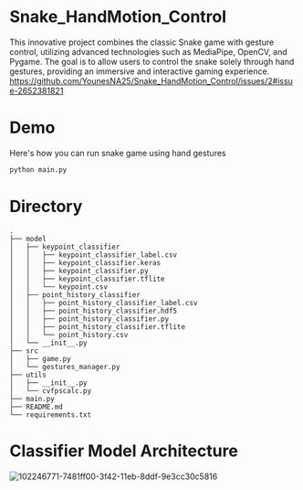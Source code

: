 # Snake_HandMotion_Control
This innovative project combines the classic Snake game with gesture control, utilizing advanced technologies such as MediaPipe, OpenCV, and Pygame. The goal is to allow users to control the snake solely through hand gestures, providing an immersive and interactive gaming experience.
https://github.com/YounesNA25/Snake_HandMotion_Control/issues/2#issue-2652381821
# Demo 
Here's how you can run snake game using hand gestures 
```python
python main.py
```
# Directory
```tree
.
├── model
│   ├── keypoint_classifier
│   │   ├── keypoint_classifier_label.csv
│   │   ├── keypoint_classifier.keras
│   │   ├── keypoint_classifier.py
│   │   ├── keypoint_classifier.tflite
│   │   └── keypoint.csv
│   ├── point_history_classifier
│   │   ├── point_history_classifier_label.csv
│   │   ├── point_history_classifier.hdf5
│   │   ├── point_history_classifier.py
│   │   ├── point_history_classifier.tflite
│   │   └── point_history.csv
│   └── __init__.py
├── src
│   ├── game.py
│   └── gestures_manager.py
├── utils
│   ├── __init__.py
│   └── cvfpscalc.py
├── main.py
├── README.md
└── requirements.txt
```
# Classifier Model Architecture 
![102246771-7481ff00-3f42-11eb-8ddf-9e3cc30c5816](https://github.com/user-attachments/assets/20146fa6-7500-4207-9e34-2a6e015aaf4e)

